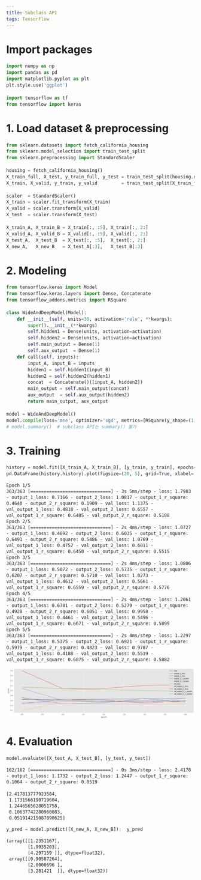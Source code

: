 ```yaml
---
title: Subclass API
tags: TensorFlow
---
```


<!--more-->


# Import packages


```python
import numpy as np
import pandas as pd
import matplotlib.pyplot as plt
plt.style.use('ggplot')

import tensorflow as tf
from tensorflow import keras
```

# 1. Load dataset & preprocessing


```python
from sklearn.datasets import fetch_california_housing
from sklearn.model_selection import train_test_split
from sklearn.preprocessing import StandardScaler

housing = fetch_california_housing()
X_train_full, X_test, y_train_full, y_test = train_test_split(housing.data, housing.target)
X_train, X_valid, y_train, y_valid         = train_test_split(X_train_full, y_train_full)

scaler  = StandardScaler()
X_train = scaler.fit_transform(X_train)
X_valid = scaler.transform(X_valid)
X_test  = scaler.transform(X_test)

X_train_A, X_train_B = X_train[:, :5], X_train[:, 2:]
X_valid_A, X_valid_B = X_valid[:, :5], X_valid[:, 2:]
X_test_A,  X_test_B  = X_test[:, :5],  X_test[:, 2:]
X_new_A,   X_new_B   = X_test_A[:3],   X_test_B[:3]
```

# 2. Modeling


```python
from tensorflow.keras import Model
from tensorflow.keras.layers import Dense, Concatenate
from tensorflow_addons.metrics import RSquare

class WideAndDeepModel(Model):
    def __init__(self, units=30, activation='relu', **kwargs):
        super().__init__(**kwargs)
        self.hidden1 = Dense(units, activation=activation)
        self.hidden2 = Dense(units, activation=activation)
        self.main_output = Dense(1)
        self.aux_output  = Dense(1)
    def call(self, inputs):
        input_A, input_B = inputs
        hidden1 = self.hidden1(input_B)
        hidden2 = self.hidden2(hidden1)
        concat  = Concatenate()([input_A, hidden2])
        main_output = self.main_output(concat)
        aux_output  = self.aux_output(hidden2)
        return main_output, aux_output

model = WideAndDeepModel()
model.compile(loss='mse', optimizer='sgd', metrics=[RSquare(y_shape=(1,))])
# model.summary()  # subclass API는 summary() 불가
```

# 3. Training


```python
history = model.fit([X_train_A, X_train_B], [y_train, y_train], epochs=5, validation_data=([X_valid_A, X_valid_B], [y_valid, y_valid]))
pd.DataFrame(history.history).plot(figsize=(20, 5), grid=True, xlabel='epoch', ylabel='score');
```

    Epoch 1/5
    363/363 [==============================] - 3s 5ms/step - loss: 1.7983 - output_1_loss: 0.7166 - output_2_loss: 1.0817 - output_1_r_square: 0.4640 - output_2_r_square: 0.1909 - val_loss: 1.1375 - val_output_1_loss: 0.4818 - val_output_2_loss: 0.6557 - val_output_1_r_square: 0.6405 - val_output_2_r_square: 0.5108
    Epoch 2/5
    363/363 [==============================] - 2s 4ms/step - loss: 1.0727 - output_1_loss: 0.4692 - output_2_loss: 0.6035 - output_1_r_square: 0.6491 - output_2_r_square: 0.5486 - val_loss: 1.0769 - val_output_1_loss: 0.4757 - val_output_2_loss: 0.6011 - val_output_1_r_square: 0.6450 - val_output_2_r_square: 0.5515
    Epoch 3/5
    363/363 [==============================] - 2s 4ms/step - loss: 1.0806 - output_1_loss: 0.5072 - output_2_loss: 0.5735 - output_1_r_square: 0.6207 - output_2_r_square: 0.5710 - val_loss: 1.0273 - val_output_1_loss: 0.4612 - val_output_2_loss: 0.5661 - val_output_1_r_square: 0.6559 - val_output_2_r_square: 0.5776
    Epoch 4/5
    363/363 [==============================] - 2s 4ms/step - loss: 1.2061 - output_1_loss: 0.6781 - output_2_loss: 0.5279 - output_1_r_square: 0.4928 - output_2_r_square: 0.6051 - val_loss: 0.9958 - val_output_1_loss: 0.4461 - val_output_2_loss: 0.5496 - val_output_1_r_square: 0.6671 - val_output_2_r_square: 0.5899
    Epoch 5/5
    363/363 [==============================] - 2s 4ms/step - loss: 1.2297 - output_1_loss: 0.5375 - output_2_loss: 0.6921 - output_1_r_square: 0.5979 - output_2_r_square: 0.4823 - val_loss: 0.9707 - val_output_1_loss: 0.4188 - val_output_2_loss: 0.5519 - val_output_1_r_square: 0.6875 - val_output_2_r_square: 0.5882




![png](/deprecated/images/2022-03-11-tf-subclass_api/output_7_1.png)



# 4. Evaluation


```python
model.evaluate([X_test_A, X_test_B], [y_test, y_test])
```

    162/162 [==============================] - 0s 3ms/step - loss: 2.4178 - output_1_loss: 1.1732 - output_2_loss: 1.2447 - output_1_r_square: 0.1064 - output_2_r_square: 0.0519

    [2.417813777923584,
     1.1731566190719604,
     1.2446565628051758,
     0.10637742280960083,
     0.051914215087890625]




```python
y_pred = model.predict([X_new_A, X_new_B]);  y_pred
```




    (array([[1.2351167],
            [1.9935203],
            [4.297159 ]], dtype=float32),
     array([[0.90587264],
            [2.0000696 ],
            [3.281421  ]], dtype=float32))
